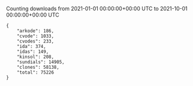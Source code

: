 
Counting downloads from 2021-01-01 00:00:00+00:00 UTC to 2021-10-01 00:00:00+00:00 UTC

```
{
    "arkode": 186,
    "cvode": 1033,
    "cvodes": 233,
    "ida": 374,
    "idas": 149,
    "kinsol": 208,
    "sundials": 14905,
    "clones": 58138,
    "total": 75226
}
```
